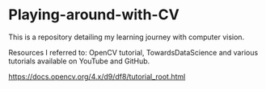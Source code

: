 # Playing-around-with-CV

This is a repository detailing my learning journey with computer vision.

Resources I referred to:
OpenCV tutorial, TowardsDataScience and various tutorials available on YouTube and GitHub. 


https://docs.opencv.org/4.x/d9/df8/tutorial_root.html
